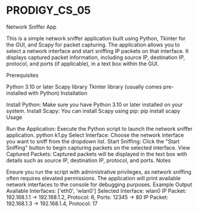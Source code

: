 # PRODIGY_CS_05
Network Sniffer App

This is a simple network sniffer application built using Python, Tkinter for the GUI, and Scapy for packet capturing. The application allows you to select a network interface and start sniffing IP packets on that interface. It displays captured packet information, including source IP, destination IP, protocol, and ports (if applicable), in a text box within the GUI.

Prerequisites

Python 3.10 or later
Scapy library
Tkinter library (usually comes pre-installed with Python)
Installation

Install Python: Make sure you have Python 3.10 or later installed on your system.
Install Scapy: You can install Scapy using pip: pip install scapy
Usage

Run the Application: Execute the Python script to launch the network sniffer application. python k1.py
Select Interface: Choose the network interface you want to sniff from the dropdown list.
Start Sniffing: Click the "Start Sniffing" button to begin capturing packets on the selected interface.
View Captured Packets: Captured packets will be displayed in the text box with details such as source IP, destination IP, protocol, and ports.
Notes

Ensure you run the script with administrative privileges, as network sniffing often requires elevated permissions.
The application will print available network interfaces to the console for debugging purposes.
Example Output Available Interfaces: ['eth0', 'wlan0'] Selected Interface: wlan0 IP Packet: 192.168.1.1 -> 192.168.1.2, Protocol: 6, Ports: 12345 -> 80 IP Packet: 192.168.1.3 -> 192.168.1.4, Protocol: 17
